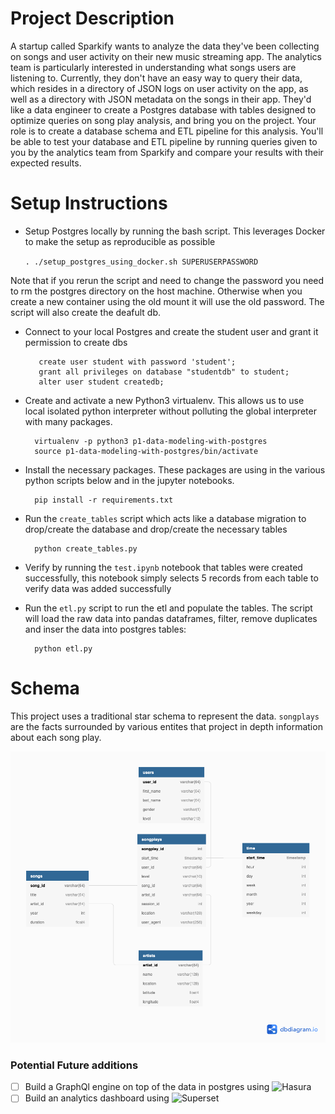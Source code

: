 
# Project Description
A startup called Sparkify wants to analyze the data they've been collecting on songs and user activity on their new music streaming app. The analytics team is particularly interested in understanding what songs users are listening to. Currently, they don't have an easy way to query their data, which resides in a directory of JSON logs on user activity on the app, as well as a directory with JSON metadata on the songs in their app.
They'd like a data engineer to create a Postgres database with tables designed to optimize queries on song play analysis, and bring you on the project. Your role is to create a database schema and ETL pipeline for this analysis. You'll be able to test your database and ETL pipeline by running queries given to you by the analytics team from Sparkify and compare your results with their expected results.

# Setup Instructions

- Setup Postgres locally by running the bash script. This leverages Docker to make the setup as reproducible as possible

    `. ./setup_postgres_using_docker.sh SUPERUSERPASSWORD`

Note that if you rerun the script and need to change the password you need to rm the postgres directory on the host machine. 
Otherwise when you create a new container using the old mount it will use the old password. The script will also create the deafult db.

- Connect to your local Postgres and create the student user and grant it permission to create dbs

         create user student with password 'student';
         grant all privileges on database "studentdb" to student;
         alter user student createdb;

- Create and activate a new Python3 virtualenv. This allows us to use local isolated python interpreter without polluting the global interpreter with many packages.

        virtualenv -p python3 p1-data-modeling-with-postgres
        source p1-data-modeling-with-postgres/bin/activate
- Install the necessary packages. These packages are using in the various python scripts below and in the jupyter notebooks.
        
        pip install -r requirements.txt
- Run the `create_tables` script which acts like a database migration to drop/create the database and drop/create the necessary tables

        python create_tables.py

- Verify by running the `test.ipynb` notebook that tables were created successfully, this notebook simply selects 5 records from each table to verify data was added successfully

- Run the `etl.py` script to run the etl and populate the tables. The script will load the raw data into pandas dataframes, filter, remove duplicates and inser the data into postgres tables:

        python etl.py
        
# Schema
This project uses a traditional star schema to represent the data. 
`songplays` are the facts surrounded by various entites that project in depth information about each song play.

![schema](https://github.com/mohamedali92/data-engineering-nanodegree/blob/master/1-data-modeling/p1-data-modeling-with-postgres/star-schema.png)   


### Potential Future additions
- [ ] Build a GraphQl engine on top of the data in postgres using ![Hasura](https://hasura.io/) 
- [ ] Build an analytics dashboard using ![Superset](https://superset.apache.org/) 